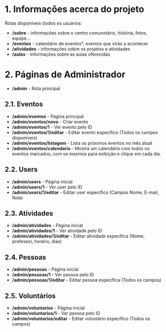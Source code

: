 # 1. Informações acerca do projeto

Rotas disponíveis (todos os usuários:
- **/sobre** - informações sobre o centro comunotário, história, fotos, equipe...
- **/eventos** - calendário de eventos*, eventos que virão a acontecer
- **/atividades** - informações sobre os projetos e atividades
- **/aulas** - informações sobre as aulas oferecidas


# 2. Páginas de Administrador
 - **/admin** - Rota principal

  ## 2.1. Eventos
  - **/admin/eventos** - Página principal
  - **/admin/eventos/novo** - Criar evento
  - **/admin/eventos/1** - Ver evento pelo ID
  - **/admin/eventos/1/editar** - Editar evento específico (Todos os campos disponíveis)
  - **/admin/eventos/listagem** - Lista os próximos eventos no mês atual
  - **/admin/eventos/calendario** - Mostra um calendário com todos os eventos marcados, com os mesmos para exibição e clique em cada dia.

  ## 2.2. Users
  - **/admin/users** - Página inicial
  - **/admin/users/1** - Ver user pelo ID
  - **/admin/users/1/editar** - Editar user específico (Campos Nome, E-mail, Role)
  
  ## 2.3. Atividades
  - **/admin/atividades** - Página inicial
  - **/admin/atividades/1** - Ver atividade pelo ID
  - **/admin/atividades/1/editar** - Editar atividade específica (Nome, professor, horário, dias)
  
  ## 2.4. Pessoas
  - **/admin/pessoas** - Página inicial
  - **/admin/pessoas/1** - Ver pessoa pelo ID
  - **/admin/pessoas/1/editar** - Editar pessoa específica (Todos os campos)

  ## 2.5. Voluntários
  - **/admin/voluntarios** - Página inicial
  - **/admin/voluntarios/1** - Ver pessoa pelo ID
  - **/admin/voluntarios/editar** - Editar voluntário específico (Todos os campos)
 
  


